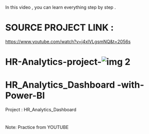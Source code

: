 In this video , you can learn everything step by step .
#
# SOURCE PROJECT LINK :
https://www.youtube.com/watch?v=j4xlVLgsmNQ&t=2056s
#
# HR-Analytics-project-![img 2](https://user-images.githubusercontent.com/101013518/232125366-50dd1f6e-c43b-43ea-b533-ebd5664a9762.png)
# HR_Analytics_Dashboard -with-Power-BI
Project : HR_Analytics_Dashboard  
# 
Note: Practice from YOUTUBE 
